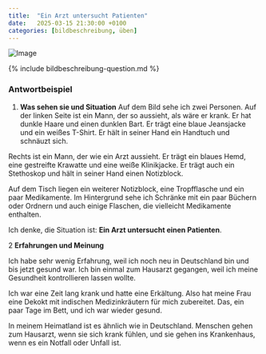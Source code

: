 ```yaml
---
title:  "Ein Arzt untersucht Patienten"
date:   2025-03-15 21:30:00 +0100
categories: [bildbeschreibung, üben]
---
```


![Image]({{site.baseurl}}/uploads/EinArztuntersuchteinenPatienten.png)

{% include bildbeschreibung-question.md %}

### Antwortbeispiel ###

1. **Was sehen sie und Situation**
Auf dem Bild sehe ich zwei Personen. Auf der linken Seite ist ein Mann, der so aussieht, als wäre er krank. Er hat dunkle Haare und einen dunklen Bart. Er trägt eine blaue Jeansjacke und ein weißes T-Shirt. Er hält in seiner Hand ein Handtuch und schnäuzt sich.

Rechts ist ein Mann, der wie ein Arzt aussieht. Er trägt ein blaues Hemd, eine gestreifte Krawatte und eine weiße Klinikjacke. Er trägt auch ein Stethoskop und hält in seiner Hand einen Notizblock.

Auf dem Tisch liegen ein weiterer Notizblock, eine Tropfflasche und ein paar Medikamente. Im Hintergrund sehe ich Schränke mit ein paar Büchern oder Ordnern und auch einige Flaschen, die vielleicht Medikamente enthalten.

Ich denke, die Situation ist: **Ein Arzt untersucht einen Patienten**.

2  **Erfahrungen und Meinung**

Ich habe sehr wenig Erfahrung, weil ich noch neu in Deutschland bin und bis jetzt gesund war. Ich bin einmal zum Hausarzt gegangen, weil ich meine Gesundheit kontrollieren lassen wollte.

Ich war eine Zeit lang krank und hatte eine Erkältung. Also hat meine Frau eine Dekokt mit indischen Medizinkräutern für mich zubereitet. Das, ein paar Tage im Bett, und ich war wieder gesund.

In meinem Heimatland ist es ähnlich wie in Deutschland. Menschen gehen zum Hausarzt, wenn sie sich krank fühlen, und sie gehen ins Krankenhaus, wenn es ein Notfall oder Unfall ist.